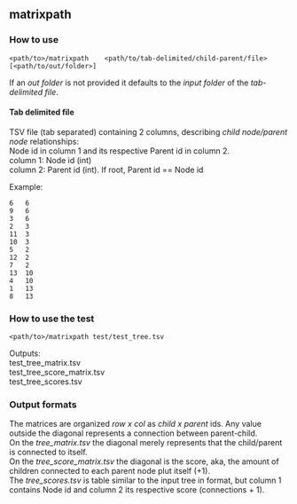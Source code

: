 ## matrixpath

### How to use
```
<path/to>/matrixpath    <path/to/tab-delimited/child-parent/file>    [<path/to/out/folder>]
```
If an *out folder* is not provided it defaults to the *input folder* of the *tab-delimited file*.  

#### Tab delimited file
TSV file (tab separated) containing 2 columns, describing *child node/parent node* relationships:  
Node id in column 1 and its respective Parent id in column 2.  
column 1: Node id (int)  
column 2: Parent id (int). If root, Parent id == Node id  
  
Example:  
```
6	6
9	6
3	6
2	3
11	3
10	3
5	2
12	2
7	2
13	10
4	10
1	13
8	13
```
### How to use the test

```
<path/to>/matrixpath test/test_tree.tsv
```
Outputs:  
test_tree_matrix.tsv  
test_tree_score_matrix.tsv  
test_tree_scores.tsv  

### Output formats

The matrices are organized *row x col* as *child x parent* ids.  Any value outside the diagonal represents a connection between parent-child.  
On the *tree_matrix.tsv* the diagonal merely represents that the child/parent is connected to itself.  
On the *tree_score_matrix.tsv* the diagonal is the score, aka, the amount of children connected to each parent node plut itself (+1).  
The *tree_scores.tsv* is table similar to the input tree in format, but column 1 contains Node id and column 2 its respective score (connections + 1).  
